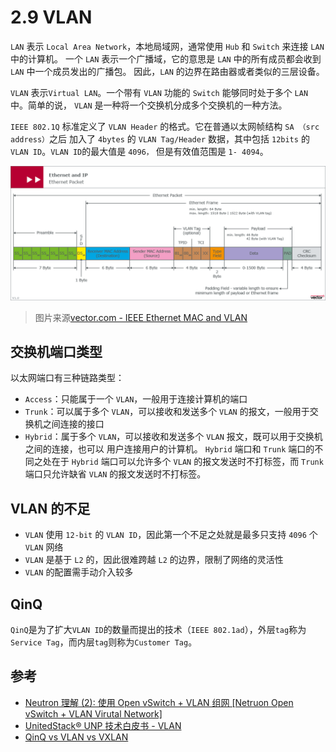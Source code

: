 # 2.9 VLAN

`LAN` 表示 `Local Area Network`，本地局域网，通常使用 `Hub` 和 `Switch` 来连接 `LAN` 中的计算机。 一个 `LAN` 表示一个广播域，它的意思是 `LAN` 中的所有成员都会收到 `LAN` 中一个成员发出的广播包。 因此，`LAN` 的边界在路由器或者类似的三层设备。

`VLAN` 表示`Virtual LAN`。一个带有 `VLAN` 功能的 `Switch` 能够同时处于多个 `LAN` 中。简单的说， `VLAN` 是一种将一个交换机分成多个交换机的一种方法。

`IEEE 802.1Q` 标准定义了 `VLAN Header` 的格式。它在普通以太网帧结构 `SA （src address）`之后 加入了 `4bytes` 的 `VLAN Tag/Header` 数据，其中包括 `12bits` 的 `VLAN ID`。`VLAN ID`的最大值是 `4096，` 但是有效值范围是 `1- 4094`。

![VLAN Header](../.gitbook/assets/vlan-header.png)

> 图片来源[vector.com - IEEE Ethernet MAC and VLAN](https://elearning.vector.com/index.php?&wbt_ls_seite_id=1588396&root=378422&seite=vl_automotive_ethernet_introduction_en)

## 交换机端口类型

以太网端口有三种链路类型：

* `Access`：只能属于一个 `VLAN`，一般用于连接计算机的端口
* `Trunk`：可以属于多个 `VLAN`，可以接收和发送多个 `VLAN` 的报文，一般用于交换机之间连接的接口
* `Hybrid`：属于多个 `VLAN`，可以接收和发送多个 `VLAN` 报文，既可以用于交换机之间的连接，也可以 用户连接用户的计算机。 `Hybrid` 端口和 `Trunk` 端口的不同之处在于 `Hybrid` 端口可以允许多个 `VLAN` 的报文发送时不打标签，而 `Trunk` 端口只允许缺省 `VLAN` 的报文发送时不打标签。

## VLAN 的不足

* `VLAN` 使用 `12-bit` 的 `VLAN ID`，因此第一个不足之处就是最多只支持 `4096` 个 `VLAN` 网络
* `VLAN` 是基于 `L2` 的，因此很难跨越 `L2` 的边界，限制了网络的灵活性
* `VLAN` 的配置需手动介入较多

## QinQ

`QinQ`是为了扩大`VLAN ID`的数量而提出的技术（`IEEE 802.1ad`），外层`tag`称为`Service Tag`，而内层`tag`则称为`Customer Tag`。

## 参考

* [Neutron 理解 \(2\): 使用 Open vSwitch + VLAN 组网 \[Netruon Open vSwitch + VLAN Virutal Network\]](http://www.cnblogs.com/sammyliu/p/4626419.html)
* [UnitedStack® UNP 技术白皮书 - VLAN](https://docs.ustack.com/unp/src/architecture/vlan.html)
* [QinQ vs VLAN vs VXLAN](https://community.fs.com/blog/qinq-vs-vlan-vs-vxlan.html)

